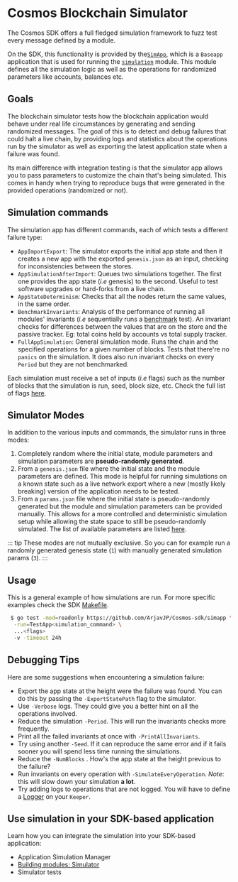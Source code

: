 <!--
order: 13
-->

# Cosmos Blockchain Simulator

The Cosmos SDK offers a full fledged simulation framework to fuzz test every
message defined by a module.

On the SDK, this functionality is provided by the[`SimApp`](https://https://github.com/ArjavJP/Cosmos-sdk/blob/v0.40.0/simapp/app.go), which is a
`Baseapp` application that is used for running the [`simulation`](https://https://github.com/ArjavJP/Cosmos-sdk/blob/v0.40.0/x/simulation) module.
This module defines all the simulation logic as well as the operations for
randomized parameters like accounts, balances etc.

## Goals

The blockchain simulator tests how the blockchain application would behave under
real life circumstances by generating and sending randomized messages.
The goal of this is to detect and debug failures that could halt a live chain,
by providing logs and statistics about the operations run by the simulator as
well as exporting the latest application state when a failure was found.

Its main difference with integration testing is that the simulator app allows
you to pass parameters to customize the chain that's being simulated.
This comes in handy when trying to reproduce bugs that were generated in the
provided operations (randomized or not).

## Simulation commands

The simulation app has different commands, each of which tests a different
failure type:

- `AppImportExport`: The simulator exports the initial app state and then it
  creates a new app with the exported `genesis.json` as an input, checking for
  inconsistencies between the stores.
- `AppSimulationAfterImport`: Queues two simulations together. The first one provides the app state (_i.e_ genesis) to the second. Useful to test software upgrades or hard-forks from a live chain.
- `AppStateDeterminism`: Checks that all the nodes return the same values, in the same order.
- `BenchmarkInvariants`: Analysis of the performance of running all modules' invariants (_i.e_ sequentially runs a [benchmark](https://golang.org/pkg/testing/#hdr-Benchmarks) test). An invariant checks for
  differences between the values that are on the store and the passive tracker. Eg: total coins held by accounts vs total supply tracker.
- `FullAppSimulation`: General simulation mode. Runs the chain and the specified operations for a given number of blocks. Tests that there're no `panics` on the simulation. It does also run invariant checks on every `Period` but they are not benchmarked.

Each simulation must receive a set of inputs (_i.e_ flags) such as the number of
blocks that the simulation is run, seed, block size, etc.
Check the full list of flags [here](https://https://github.com/ArjavJP/Cosmos-sdk/blob/v0.40.0/simapp/config.go#L32-L55).

## Simulator Modes

In addition to the various inputs and commands, the simulator runs in three modes:

1. Completely random where the initial state, module parameters and simulation
   parameters are **pseudo-randomly generated**.
2. From a `genesis.json` file where the initial state and the module parameters are defined.
   This mode is helpful for running simulations on a known state such as a live network export where a new (mostly likely breaking) version of the application needs to be tested.
3. From a `params.json` file where the initial state is pseudo-randomly generated but the module and simulation parameters can be provided manually.
   This allows for a more controlled and deterministic simulation setup while allowing the state space to still be pseudo-randomly simulated.
   The list of available parameters are listed [here](https://https://github.com/ArjavJP/Cosmos-sdk/blob/v0.40.0/x/simulation/params.go#L44-L52).

::: tip
These modes are not mutually exclusive. So you can for example run a randomly
generated genesis state (`1`) with manually generated simulation params (`3`).
:::

## Usage

This is a general example of how simulations are run. For more specific examples
check the SDK [Makefile](https://https://github.com/ArjavJP/Cosmos-sdk/blob/v0.40.0/Makefile#L251-L287).

```bash
 $ go test -mod=readonly https://github.com/ArjavJP/Cosmos-sdk/simapp \
  -run=TestApp<simulation_command> \
  ...<flags>
  -v -timeout 24h
```

## Debugging Tips

Here are some suggestions when encountering a simulation failure:

- Export the app state at the height were the failure was found. You can do this
  by passing the `-ExportStatePath` flag to the simulator.
- Use `-Verbose` logs. They could give you a better hint on all the operations
  involved.
- Reduce the simulation `-Period`. This will run the invariants checks more
  frequently.
- Print all the failed invariants at once with `-PrintAllInvariants`.
- Try using another `-Seed`. If it can reproduce the same error and if it fails
  sooner you will spend less time running the simulations.
- Reduce the `-NumBlocks` . How's the app state at the height previous to the
  failure?
- Run invariants on every operation with `-SimulateEveryOperation`. _Note_: this
  will slow down your simulation **a lot**.
- Try adding logs to operations that are not logged. You will have to define a
  [Logger](https://https://github.com/ArjavJP/Cosmos-sdk/blob/v0.40.0/x/staking/keeper/keeper.go#L66-L69) on your `Keeper`.

## Use simulation in your SDK-based application

Learn how you can integrate the simulation into your SDK-based application:

- Application Simulation Manager
- [Building modules: Simulator](../building-modules/simulator.md)
- Simulator tests
